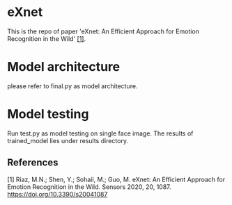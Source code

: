 # eXnet
This is the repo of paper 'eXnet: An Efficient Approach for Emotion Recognition in the Wild' [[1]](#1).
# Model architecture
please refer to final.py as model architecture.
# Model testing
Run test.py as model testing on single face image. The results of trained_model lies under results directory.

## References
<a id="1">[1]</a> 
  Riaz, M.N.; Shen, Y.; Sohail, M.; Guo, M. eXnet: An Efficient Approach for Emotion Recognition in the Wild. Sensors 2020, 20, 1087. https://doi.org/10.3390/s20041087

